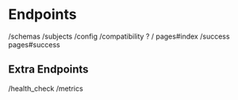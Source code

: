 # Endpoints

/schemas
/subjects
/config
/compatibility ?
/ pages#index
/success pages#success

## Extra Endpoints
/health_check
/metrics
